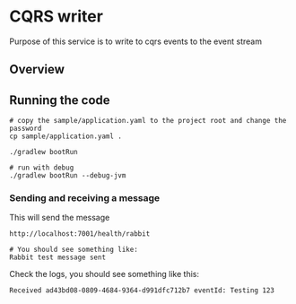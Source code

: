# CQRS writer

Purpose of this service is to write to cqrs events to the event stream

## Overview

 
## Running the code

    # copy the sample/application.yaml to the project root and change the password
    cp sample/application.yaml .
    
    ./gradlew bootRun
    
    # run with debug
    ./gradlew bootRun --debug-jvm 
    
### Sending and receiving a message

This will send the message 
    
    http://localhost:7001/health/rabbit 

    # You should see something like:    
    Rabbit test message sent
    
Check the logs, you should see something like this:

    Received ad43bd08-0809-4684-9364-d991dfc712b7 eventId: Testing 123        